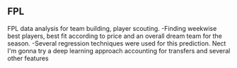 ## FPL
FPL data analysis for team building, player scouting.
-Finding weekwise best players, best fit according to price and an overall dream team for the season.
-Several regression techniques were used for this prediction. Nect I'm gonna try a deep learning approach accounting for transfers and several other features
